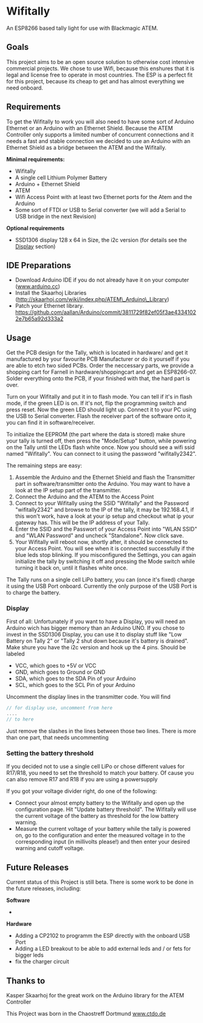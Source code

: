 # Wifitally
An ESP8266 based tally light for use with Blackmagic ATEM.

## Goals
This project aims to be an open source solution to otherwise cost intensive commercial projects. We chose to use Wifi, because this enshures that it is legal and license free to operate in most countries. The ESP is a perfect fit for this project, because its cheap to get and has almost everything we need onboard.

## Requirements
To get the Wifitally to work you will also need to have some sort of Arduino Ethernet or an Arduino with an Ethernet Shield. Because the ATEM Controller only supports a limited number of concurrent connections and it needs a fast and stable connection we decided to use an Arduino with an Ethernet Shield as a bridge between the ATEM and the Wifitally.

**Minimal requirements:**

* Wifitally
* A single cell Lithium Polymer Battery
* Arduino + Ethernet Shield
* ATEM
* Wifi Access Point with at least two Ethernet ports for the Atem and the Arduino
* Some sort of FTDI or USB to Serial converter (we will add a Serial to USB bridge in the next Revision)

**Optional requirements**
* SSD1306 display 128 x 64 in Size, the i2c version (for details see the [Display](#Display) section)

## IDE Preparations

* Download Arduino IDE if you do not already have it on your computer (www.arduino.cc)
* Install the Skaarhoj Libraries (http://skaarhoj.com/wiki/index.php/ATEM\_Arduino\_Library)
* Patch your Ethernet library. https://github.com/aallan/Arduino/commit/3811729f82ef05f3ae43341022e7b65a92d333a2

## Usage
Get the PCB design for the Tally, which is located in hardware/ and get it manufactured by your favourite PCB Manufacturer or do it yourself if you are able to etch two sided PCBs.
Order the neccessary parts, we provide a shopping cart for Farnell in hardware/shoppingcart and get an ESP8266-07. Solder everything onto the PCB, if your finished with that, the hard part is over.

Turn on your Wifitally and put it in to flash mode. You can tell if it's in flash mode, if the green LED is on. If it's not, flip the programming switch and press reset. Now the green LED should light up.
Connect it to your PC using the USB to Serial converter. Flash the receiver part of the software onto it, you can find it in software/receiver.

To initialize the EEPROM (the part where the data is stored) make shure your tally is turned off, then press the "Mode/Setup" button, while powering on the Tally until the LEDs flash white once. Now you should see a wifi ssid named "Wifitally". You can connect to it using the password "wifitally2342".

The remaining steps are easy:

1. Assemble the Arduino and the Ethernet Shield and flash the Transmitter part in software/transmitter onto the Arduino. You may want to have a look at the IP setup part of the transmitter.
1. Connect the Arduino and the ATEM to the Access Point
1. Connect to your Wifitally using the SSID "Wifitally" and the Password "wifitally2342" and browse to the IP of the tally, it may be 192.168.4.1, if this won't work, have a look at your ip setup and checkout what ip your gateway has. This will be the IP address of your Tally.
1. Enter the SSID and the Passwort of your Access Point into "WLAN SSID" and "WLAN Password" and uncheck "Standalone". Now click save.
1. Your Wifitally will reboot now, shortly after, it should be connected to your Access Point. You will see when it is connected successfully if the blue leds stop blinking.
If you misconfigured the Settings, you can again initialize the tally by switching it off and pressing the Mode switch while turning it back on, until it flashes white once.

The Tally runs on a single cell LiPo battery, you can  (once it's fixed) charge it using the USB Port onboard. Currently the only purpose of the USB Port is to charge the battery.

### <a name="Display"></a> Display
First of all: Unfortunately if you want to have a Display, you will need an Arduino wich has bigger memory than an Arduino UNO.
If you chose to invest in the SSD1306 Display, you can use it to display stuff like "Low Battery on Tally 2" or "Tally 2 shut down because it's battery is drained". Make shure you have the i2c version and hook up the 4 pins. Should be labeled
* VCC, which goes to +5V or VCC
* GND, which goes to Ground or GND
* SDA, which goes to the SDA Pin of your Arduino
* SCL, which goes to the SCL Pin of your Arduino

Uncomment the display lines in the transmitter code. You will find
```c
// for display use, uncomment from here
....
// to here
```
Just remove the slashes in the lines between those two lines. There is more than one part, that needs uncommenting

### Setting the battery threshold
If you decided not to use a single cell LiPo or chose different values for R17/R18, you need to set the threshold to match your battery.
Of cause you can also remove R17 and R18 if you are using a powersupply

If you got your voltage divider right, do one of the following:

* Connect your almost empty battery to the Wifitally and open up the configuration page. Hit "Update battery threshold". The Wifitally will use the current voltage of the battery as threshold for the low battery warning.
* Measure the current voltage of your battery while the tally is powered on, go to the configuration and enter the measured voltage in to the corresponding input (in millivolts please!) and then enter your desired warning and cutoff voltage.

## Future Releases
Current status of this Project is still beta. There is some work to be done in the future releases, including:

**Software**

*

**Hardware**

* Adding a CP2102 to programm the ESP directly with the onboard USB Port
* Adding a LED breakout to be able to add external leds and / or fets for bigger leds
* fix the charger circuit
## Thanks to
Kasper Skaarhoj for the great work on the Arduino library for the ATEM Controller

This Project was born in the Chaostreff Dortmund www.ctdo.de
